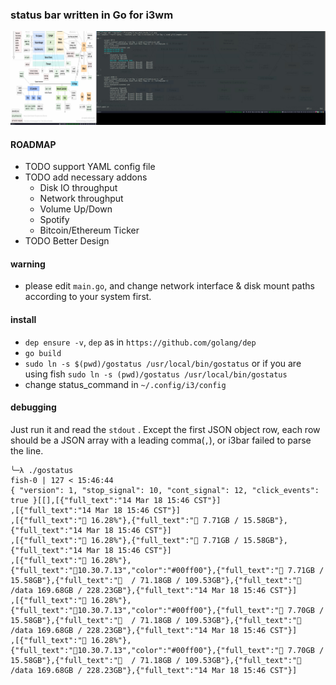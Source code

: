 ### status bar written in Go for i3wm

![showcase](https://raw.githubusercontent.com/lsgrep/gostatus/master/screenshot.jpg)

#### ROADMAP
* TODO support YAML config file
* TODO add necessary addons
    * Disk IO throughput
    * Network throughput
    * Volume Up/Down
    * Spotify
    * Bitcoin/Ethereum Ticker
* TODO Better Design

#### warning 
* please edit `main.go`, and change network interface & disk mount paths according to your system first.

#### install 
* `dep ensure -v`, `dep` as in `https://github.com/golang/dep`
* `go build`
* `sudo ln -s $(pwd)/gostatus /usr/local/bin/gostatus` or if you are using fish `sudo ln -s (pwd)/gostatus /usr/local/bin/gostatus`
* change status_command in  `~/.config/i3/config`


#### debugging
Just run it and read the `stdout`  . Except the first JSON object row,
 each row should be a JSON array with a leading comma(`,`), or i3bar failed to parse the line.
  

```
╰─λ ./gostatus                                                                                                                                                                                                                          fish-0 | 127 < 15:46:44
{ "version": 1, "stop_signal": 10, "cont_signal": 12, "click_events": true }[[],[{"full_text":"14 Mar 18 15:46 CST"}]          
,[{"full_text":"14 Mar 18 15:46 CST"}]                         
,[{"full_text":" 16.28%"},{"full_text":" 7.71GB / 15.58GB"},{"full_text":"14 Mar 18 15:46 CST"}]                             
,[{"full_text":" 16.28%"},{"full_text":" 7.71GB / 15.58GB"},{"full_text":"14 Mar 18 15:46 CST"}]                             
,[{"full_text":" 16.28%"},{"full_text":"10.30.7.13","color":"#00ff00"},{"full_text":" 7.71GB / 15.58GB"},{"full_text":"  / 71.18GB / 109.53GB"},{"full_text":"  /data 169.68GB / 228.23GB"},{"full_text":"14 Mar 18 15:46 CST"}]                          
,[{"full_text":" 16.28%"},{"full_text":"10.30.7.13","color":"#00ff00"},{"full_text":" 7.70GB / 15.58GB"},{"full_text":"  / 71.18GB / 109.53GB"},{"full_text":"  /data 169.68GB / 228.23GB"},{"full_text":"14 Mar 18 15:46 CST"}]                          
,[{"full_text":" 16.28%"},{"full_text":"10.30.7.13","color":"#00ff00"},{"full_text":" 7.70GB / 15.58GB"},{"full_text":"  / 71.18GB / 109.53GB"},{"full_text":"  /data 169.68GB / 228.23GB"},{"full_text":"14 Mar 18 15:46 CST"}]  
```



